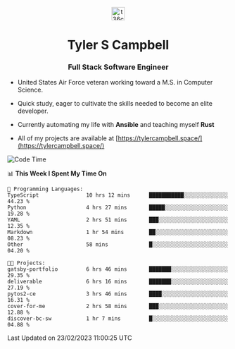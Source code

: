 <p align="center">
<a href="https://www.linkedin.com/in/t36campbell" target="blank"><img align="center" src="https://ik.imagekit.io/t36campbell/Portfolio/linkedin.png.original_m8bbGgPh6.png" alt="t36campbell" height="30" width="30" /></a>
</p>
<h1 align="center">Tyler S Campbell</h1>
<h3 align="center">Full Stack Software Engineer</h3>

* United States Air Force veteran working toward a M.S. in Computer Science.

* Quick study, eager to cultivate the skills needed to become an elite developer.

* Currently automating my life with **Ansible** and teaching myself **Rust**

* All of my projects are available at [https://tylercampbell.space/](https://tylercampbell.space/)

<!--START_SECTION:waka-->
![Code Time](http://img.shields.io/badge/Code%20Time-2%2C196%20hrs%2048%20mins-blue)

📊 **This Week I Spent My Time On** 

```text
💬 Programming Languages: 
TypeScript               10 hrs 12 mins      ███████████░░░░░░░░░░░░░░   44.23 % 
Python                   4 hrs 27 mins       █████░░░░░░░░░░░░░░░░░░░░   19.28 % 
YAML                     2 hrs 51 mins       ███░░░░░░░░░░░░░░░░░░░░░░   12.35 % 
Markdown                 1 hr 54 mins        ██░░░░░░░░░░░░░░░░░░░░░░░   08.23 % 
Other                    58 mins             █░░░░░░░░░░░░░░░░░░░░░░░░   04.20 % 

🐱‍💻 Projects: 
gatsby-portfolio         6 hrs 46 mins       ███████░░░░░░░░░░░░░░░░░░   29.35 % 
deliverable              6 hrs 16 mins       ███████░░░░░░░░░░░░░░░░░░   27.19 % 
pytos2-ce                3 hrs 46 mins       ████░░░░░░░░░░░░░░░░░░░░░   16.31 % 
cover-for-me             2 hrs 58 mins       ███░░░░░░░░░░░░░░░░░░░░░░   12.88 % 
discover-bc-sw           1 hr 7 mins         █░░░░░░░░░░░░░░░░░░░░░░░░   04.88 % 
```


 Last Updated on 23/02/2023 11:00:25 UTC
<!--END_SECTION:waka-->
